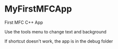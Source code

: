 # MyFirstMFCApp
First MFC C++ App

Use the tools menu to change text and background

If shortcut doesn't work, the app is in the debug folder
